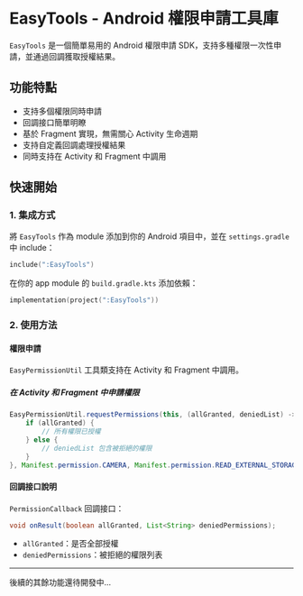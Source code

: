 # EasyTools - Android 權限申請工具庫

`EasyTools` 是一個簡單易用的 Android 權限申請 SDK，支持多種權限一次性申請，並通過回調獲取授權結果。

## 功能特點

- 支持多個權限同時申請
- 回調接口簡單明瞭
- 基於 Fragment 實現，無需關心 Activity 生命週期
- 支持自定義回調處理授權結果
- 同時支持在 Activity 和 Fragment 中調用

## 快速開始

### 1. 集成方式

將 `EasyTools` 作為 module 添加到你的 Android 項目中，並在 `settings.gradle` 中 include：

```kotlin
include(":EasyTools")
```

在你的 app module 的 `build.gradle.kts` 添加依賴：

```kotlin
implementation(project(":EasyTools"))
```

### 2. 使用方法

#### 權限申請

`EasyPermissionUtil` 工具類支持在 Activity 和 Fragment 中調用。

##### 在 Activity 和 Fragment 中申請權限

```java
EasyPermissionUtil.requestPermissions(this, (allGranted, deniedList) -> {
    if (allGranted) {
        // 所有權限已授權
    } else {
        // deniedList 包含被拒絕的權限
    }
}, Manifest.permission.CAMERA, Manifest.permission.READ_EXTERNAL_STORAGE);
```

#### 回調接口說明

`PermissionCallback` 回調接口：

```java
void onResult(boolean allGranted, List<String> deniedPermissions);
```

- `allGranted`：是否全部授權
- `deniedPermissions`：被拒絕的權限列表

---

後續的其餘功能還待開發中...
